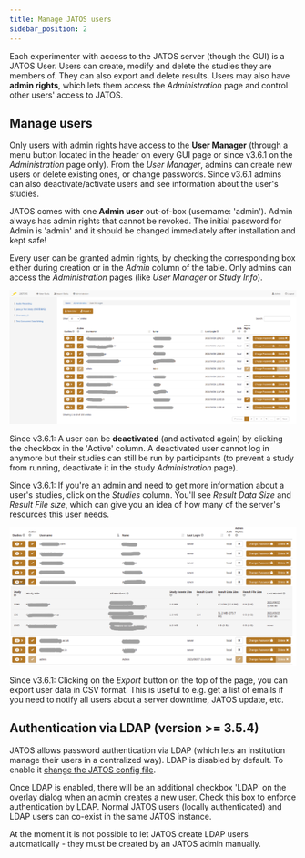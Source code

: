 ```yaml
---
title: Manage JATOS users
sidebar_position: 2
---
```


Each experimenter with access to the JATOS server (though the GUI) is a JATOS User. Users can create, modify and delete the studies they are members of. They can also export and delete results. Users may also have **admin rights**, which lets them access the _Administration_ page and control other users' access to JATOS. 


## Manage users

Only users with admin rights have access to the **User Manager** (through a menu button located in the header on every GUI page or since v3.6.1 on the _Administration_ page only). From the _User Manager_, admins can create new users or delete existing ones, or change passwords. Since v3.6.1 admins can also deactivate/activate users and see information about the user's studies.

JATOS comes with one **Admin user** out-of-box (username: 'admin'). Admin always has admin rights that cannot be revoked. The initial password for Admin is 'admin' and it should be changed immediately after installation and kept safe!

Every user can be granted admin rights, by checking the corresponding box either during creation or in the _Admin_ column of the table. Only admins can access the _Administration_ pages (like _User Manager_ or _Study Info_).

![User manager screenshot](../../static/img/Screenshot_User_Manager1.png)

Since v3.6.1: A user can be **deactivated** (and activated again) by clicking the checkbox in the 'Active' column. A deactivated user cannot log in anymore but their studies can still be run by participants (to prevent a study from running, deactivate it in the study _Administration_ page).

Since v3.6.1: If you're an admin and need to get more information about a user's studies, click on the _Studies_ column. You'll see _Result Data Size_ and _Result File size_, which can give you an idea of how many of the server's resources this user needs.

![User manager screenshot](../../static/img/Screenshot_User_Manager2.png)

Since v3.6.1: Clicking on the _Export_ button on the top of the page, you can export user data in CSV format. This is useful to e.g. get a list of emails if you need to notify all users about a server downtime, JATOS update, etc.   

## Authentication via LDAP (version >= 3.5.4)

JATOS allows password authentication via LDAP (which lets an institution manage their users in a centralized way). LDAP is disabled by default. To enable it [change the JATOS config file](Configure-JATOS-on-a-Server.html#ldap-authentication-since-jatos--354). 

Once LDAP is enabled, there will be an additional checkbox 'LDAP' on the overlay dialog when an admin creates a new user. Check this box to enforce authentication by LDAP. Normal JATOS users (locally authenticated) and LDAP users can co-exist in the same JATOS instance.

At the moment it is not possible to let JATOS create LDAP users automatically - they must be created by an JATOS admin manually.
